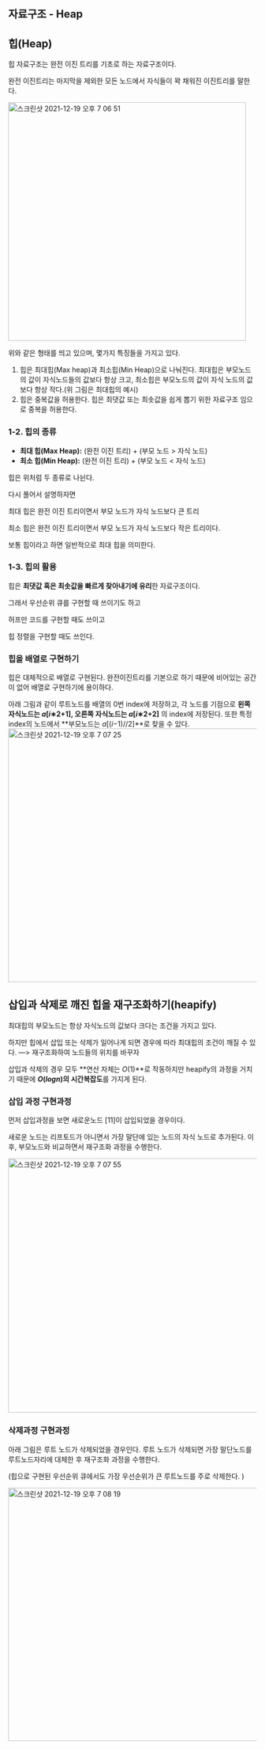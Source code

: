 ## 자료구조 - Heap
## 힙(Heap)

힙 자료구조는 완전 이진 트리를 기초로 하는 자료구조이다.

완전 이진트리는 마지막을 제외한 모든 노드에서 자식들이 꽉 채워진 이진트리를 말한다.

<img width="482" alt="스크린샷 2021-12-19 오후 7 06 51" src="https://user-images.githubusercontent.com/54795404/146671230-e500fb5c-cb74-472b-a752-08bfe3eee806.png">


위와 같은 형태를 띄고 있으며, 몇가지 특징들을 가지고 있다.

1. 힙은 최대힙(Max heap)과 최소힙(Min Heap)으로 나눠진다. 최대힙은 부모노드의 값이 자식노드들의 값보다 항상 크고, 최소힙은 부모노드의 값이 자식 노드의 값보다 항상 작다.(위 그림은 최대힙의 예시)
2. 힙은 중복값을 허용한다. 힙은 최댓값 또는 최솟값을 쉽게 뽑기 위한 자료구조 임으로 중복을 허용한다.

### **1-2. 힙의 종류**

- **최대 힙(Max Heap):** (완전 이진 트리) + (부모 노드 > 자식 노드)
- **최소 힙(Min Heap):** (완전 이진 트리) + (부모 노드 < 자식 노드)

힙은 위처럼 두 종류로 나뉜다.

다시 풀어서 설명하자면

최대 힙은 완전 이진 트리이면서 부모 노드가 자식 노드보다 큰 트리

최소 힙은 완전 이진 트리이면서 부모 노드가 자식 노드보다 작은 트리이다.

보통 힙이라고 하면 일반적으로 최대 힙을 의미한다.

### **1-3. 힙의 활용**

힙은 **최댓값 혹은 최솟값을 빠르게 찾아내기에 유리**한 자료구조이다.

그래서 우선순위 큐를 구현할 때 쓰이기도 하고

허프만 코드를 구현할 때도 쓰이고

힙 정렬을 구현할 때도 쓰인다.

### 힙을 배열로 구현하기

힙은 대체적으로 배열로 구현된다. 완전이진트리를 기본으로 하기 때문에 비어있는 공간이 없어 배열로 구현하기에 용이하다.

아래 그림과 같이 루트노드를 배열의 0번 index에 저장하고, 각 노드를 기점으로 **왼쪽 자식노드는 *a*[*i*∗2+1], 오른쪽 자식노드는 *a*[*i*∗2+2]** 의 index에 저장된다. 또한 특정 index의 노드에서 **부모노드는 *a*[(*i*−1)//2]**로 찾을 수 있다.
<img width="513" alt="스크린샷 2021-12-19 오후 7 07 25" src="https://user-images.githubusercontent.com/54795404/146671241-498d6230-058b-4b2f-a40d-ce2a46f16054.png">


## 삽입과 삭제로 깨진 힙을 재구조화하기(heapify)

최대힙의 부모노드는 항상 자식노드의 값보다 크다는 조건을 가지고 있다.

하지만 힙에서 삽입 또는 삭제가 일어나게 되면 경우에 따라 최대힙의 조건이 깨질 수 있다. —> 재구조화하여 노드들의 위치를 바꾸자

삽입과 삭제의 경우 모두 **연산 자체는 *O*(1)**로 작동하지만 heapify의 과정을 거치기 때문에 ***O*(*logn*)의 시간복잡도**를 가지게 된다.

### 삽입 과정 구현과정

먼저 삽입과정을 보면 새로운노드 [11]이 삽입되었을 경우이다.

새로운 노드는 리프토드가 아니면서 가장 말단에 있는 노드의 자식 노드로 추가된다. 이후, 부모노드와 비교하면서 재구조화 과정을 수행한다.

<img width="514" alt="스크린샷 2021-12-19 오후 7 07 55" src="https://user-images.githubusercontent.com/54795404/146671258-df4e0ecb-d4e4-4223-9dba-6fe42bc3d0c0.png">


### 삭제과정 구현과정

아래 그림은 루트 노드가 삭제되었을 경우인다. 루트 노드가 삭제되면 가장 말단노드를 루트노드자리에 대체한 후 재구조화 과정을 수행한다.

(힙으로 구현된 우선순위 큐에서도 가장 우선순위가 큰 루트노드를 주로 삭제한다. )

<img width="512" alt="스크린샷 2021-12-19 오후 7 08 19" src="https://user-images.githubusercontent.com/54795404/146671268-c2b018a2-576d-4fd5-abdb-b21e91d4f524.png">

